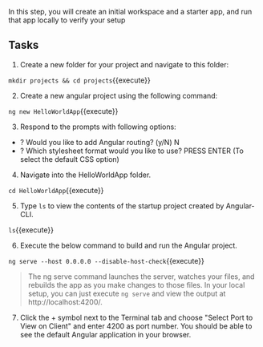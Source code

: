 In this step, you will create an initial workspace and a starter app, and run that app locally to verify your setup

## Tasks

1. Create a new folder for your project and navigate to this folder:

`mkdir projects && cd projects`{{execute}}

2. Create a new angular project using the following command: 

`ng new HelloWorldApp`{{execute}} 

3. Respond to the prompts with following options: 

- ? Would you like to add Angular routing? (y/N) N 
- ? Which stylesheet format would you like to use? PRESS ENTER (To select the default CSS option)

4. Navigate into the HelloWorldApp folder. 

`cd HelloWorldApp`{{execute}} 

5. Type `ls` to view the contents of the startup project created by Angular-CLI. 

`ls`{{execute}}

6. Execute the below command to build and run the Angular project. 

`ng serve --host 0.0.0.0 --disable-host-check`{{execute}}

> The ng serve command launches the server, watches your files, and rebuilds the app as you make changes to those files. In your local setup, you can just execute `ng serve` and view the output at http://localhost:4200/.

7. Click the + symbol next to the Terminal tab and choose "Select Port to View on Client" and enter 4200 as port number. You should be able to see the default Angular application in your browser.

